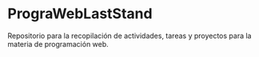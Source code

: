 # PrograWebLastStand
Repositorio para la recopilación de actividades, tareas y proyectos para la materia de programación web.
